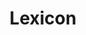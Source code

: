 ---
word: "true"

types: "word"

title: "Lexicon"

categories: ['']

tags: ['Lexicon']

arabic: 'المعجم'

arexps: []

enwords: ['Lexicon']

enexps: []

arlexicons: 'أ'

enlexicons: 'L'

authors: ['Ruqayya Roshdy']

translators: ['']

citations: 'مقدمة في حوسبة اللغة العربية'

sources: 'مركز الملك عبدالله بن عبدالعزيز الدولي لخدمة اللغة العربية'

slug: ""
---